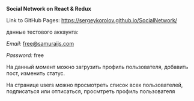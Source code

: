 **Social Network on React & Redux**

Link to GitHub Pages: https://sergeykorolov.github.io/SocialNetwork/

данные тестового аккаунта:

_Email:_ free@samuraijs.com

_Password:_ free

На данный момент можно загрузить профиль пользователя, добавить пост, изменить статус.

На странице users можно просмотреть список всех пользователей, подписаться или отписаться, просмтреть профиль пользователя

